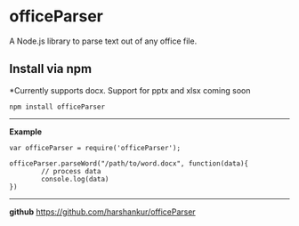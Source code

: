 # officeParser
A Node.js library to parse text out of any office file. 

## Install via npm
*Currently supports docx. Support for pptx and xlsx coming soon

```
npm install officeParser
```

----------

**Example**
```
var officeParser = require('officeParser');

officeParser.parseWord("/path/to/word.docx", function(data){
        // process data
        console.log(data)
})
```

----------

**github**
https://github.com/harshankur/officeParser

